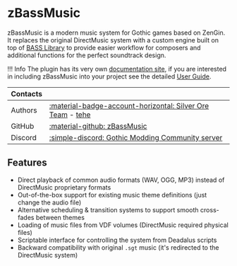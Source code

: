 # zBassMusic

zBassMusic is a modern music system for Gothic games based on ZenGin.
It replaces the original DirectMusic system with a custom engine built on top
of [BASS Library](https://www.un4seen.com/)
to provide easier workflow for composers and additional functions for the perfect soundtrack design.

!!! Info
    The plugin has its very own [documentation site](https://silver-ore-team.github.io/zBassMusic/), if you are interested in including zBassMusic into your project see the detailed [User Guide](https://silver-ore-team.github.io/zBassMusic/user-guide/).

| Contacts ||
|:---------| :--- |
| Authors  | [:material-badge-account-horizontal: Silver Ore Team](https://github.com/Silver-Ore-Team) - [tehe](https://github.com/piotrmacha) |
| GitHub   | [:material-github: zBassMusic](https://github.com/Silver-Ore-Team/zBassMusic)|
| Discord  | [:simple-discord: Gothic Modding Community server](https://discord.gg/mCpS5b5SUY) |

## Features

* Direct playback of common audio formats (WAV, OGG, MP3) instead of DirectMusic proprietary formats
* Out-of-the-box support for existing music theme definitions (just change the audio file)
* Alternative scheduling & transition systems to support smooth cross-fades between themes
* Loading of music files from VDF volumes (DirectMusic required physical files)
* Scriptable interface for controlling the system from Deadalus scripts
* Backward compatibility with original `.sgt` music (it's redirected to the DirectMusic system)
